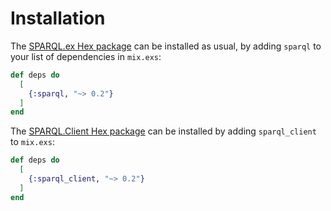# Installation

The [SPARQL.ex Hex package](https://hex.pm/packages/sparql) can be installed as usual, by adding `sparql` to your list of dependencies in `mix.exs`:

```elixir
def deps do
  [
    {:sparql, "~> 0.2"}
  ]
end
```

The [SPARQL.Client Hex package](https://hex.pm/packages/sparql_client) can be installed by adding `sparql_client` to `mix.exs`:

```elixir
def deps do
  [
    {:sparql_client, "~> 0.2"}
  ]
end
```
